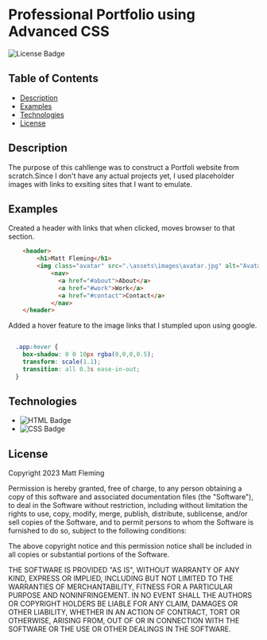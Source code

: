 
# Professional Portfolio using Advanced CSS
![License Badge](https://img.shields.io/badge/License-MIT-green)

## Table of Contents
* [Description](#description)
* [Examples](#examples)
* [Technologies](#technologies)
* [License](#license)


## Description
The purpose of this cahllenge was to construct a Portfoli website from scratch.Since I don't have any actual projects yet, I used placeholder images with links to exsiting sites that I want to emulate.

## Examples
Created a header with links that when clicked, moves browser to that section. 
```html
    <header>
        <h1>Matt Fleming</h1>
        <img class="avatar" src=".\assets\images\avatar.jpg" alt="Avatar">
            <nav>
              <a href="#about">About</a>
              <a href="#work">Work</a>
              <a href="#contact">Contact</a>
            </nav>
    </header>
```

Added a hover feature to the image links that I stumpled upon using google.
```css

  .app:hover {
    box-shadow: 0 0 10px rgba(0,0,0,0.5);
    transform: scale(1.1);
    transition: all 0.3s ease-in-out;
  }


```
## Technologies
* ![HTML Badge](https://img.shields.io/badge/Language-HTML-blue)
* ![CSS Badge](https://img.shields.io/badge/Language-CSS-yellow)

## License
Copyright 2023 Matt Fleming

Permission is hereby granted, free of charge, to any person obtaining a copy of this software and associated documentation files (the "Software"), to deal in the Software without restriction, including without limitation the rights to use, copy, modify, merge, publish, distribute, sublicense, and/or sell copies of the Software, and to permit persons to whom the Software is furnished to do so, subject to the following conditions:

The above copyright notice and this permission notice shall be included in all copies or substantial portions of the Software.

THE SOFTWARE IS PROVIDED "AS IS", WITHOUT WARRANTY OF ANY KIND, EXPRESS OR IMPLIED, INCLUDING BUT NOT LIMITED TO THE WARRANTIES OF MERCHANTABILITY, FITNESS FOR A PARTICULAR PURPOSE AND NONINFRINGEMENT. IN NO EVENT SHALL THE AUTHORS OR COPYRIGHT HOLDERS BE LIABLE FOR ANY CLAIM, DAMAGES OR OTHER LIABILITY, WHETHER IN AN ACTION OF CONTRACT, TORT OR OTHERWISE, ARISING FROM, OUT OF OR IN CONNECTION WITH THE SOFTWARE OR THE USE OR OTHER DEALINGS IN THE SOFTWARE.